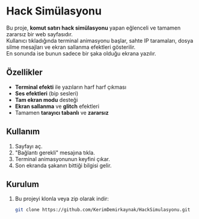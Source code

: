 # Hack Simülasyonu

Bu proje, **komut satırı hack simülasyonu** yapan eğlenceli ve tamamen zararsız bir web sayfasıdır.  
Kullanıcı tıkladığında terminal animasyonu başlar, sahte IP taramaları, dosya silme mesajları ve ekran sallanma efektleri gösterilir.  
En sonunda ise bunun sadece bir şaka olduğu ekrana yazılır.

## Özellikler
- **Terminal efekti** ile yazıların harf harf çıkması
- **Ses efektleri** (bip sesleri)
- **Tam ekran modu** desteği
- **Ekran sallanma** ve **glitch** efektleri
- Tamamen **tarayıcı tabanlı** ve **zararsız**

## Kullanım
1. Sayfayı aç.
2. "Bağlantı gerekli" mesajına tıkla.
3. Terminal animasyonunun keyfini çıkar.
4. Son ekranda şakanın bittiği bilgisi gelir.

## Kurulum
1. Bu projeyi klonla veya zip olarak indir:
   ```bash
   git clone https://github.com/KerimDemirkaynak/HackSimulasyonu.git
